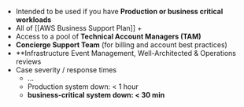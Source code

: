 - Intended to be used if you have **Production or business critical workloads**
- All of [[AWS Business Support Plan]] +
- Access to a pool of **Technical Account Managers (TAM)**
- **Concierge Support Team** (for billing and account best practices)
- **Infrastructure Event Management, Well-Architected & Operations reviews
- Case severity / response times
	- ...
	- Production system down: < 1 hour
	- **business-critical system down: < 30 min**